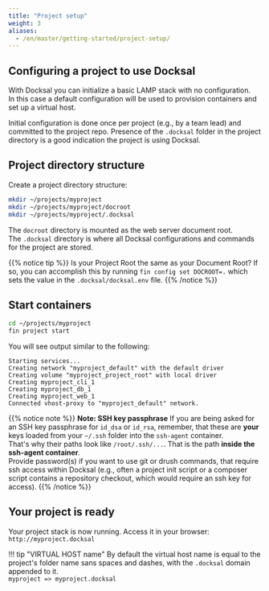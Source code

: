 ```yaml
---
title: "Project setup"
weight: 3
aliases:
  - /en/master/getting-started/project-setup/
---
```


## Configuring a project to use Docksal

With Docksal you can initialize a basic LAMP stack with no configuration.   
In this case a default configuration will be used to provision containers and set up a virtual host.

Initial configuration is done once per project (e.g., by a team lead) and committed to the project repo. 
Presence of the `.docksal` folder in the project directory is a good indication the project is using Docksal.


## Project directory structure

Create a project directory structure:

```bash
mkdir ~/projects/myproject
mkdir ~/projects/myproject/docroot
mkdir ~/projects/myproject/.docksal
```

The `docroot` directory is mounted as the web server document root.  
The `.docksal` directory is where all Docksal configurations and commands for the project are stored.

{{% notice tip %}}
Is your Project Root the same as your Document Root? If so, you can accomplish this by running `fin config set DOCROOT=.` which sets the value in the `.docksal/docksal.env` file.
{{% /notice %}}

## Start containers

```bash
cd ~/projects/myproject
fin project start
```

You will see output similar to the following:

```
Starting services...
Creating network "myproject_default" with the default driver
Creating volume "myproject_project_root" with local driver
Creating myproject_cli_1
Creating myproject_db_1
Creating myproject_web_1
Connected vhost-proxy to "myproject_default" network.
```

{{% notice note %}}
**Note: SSH key passphrase** 
If you are being asked for an SSH key passphrase for `id_dsa` or `id_rsa`, 
remember, that these are **your** keys loaded from your `~/.ssh` folder into the `ssh-agent` container.  
That's why their paths look like `/root/.ssh/...`. That is the path **inside the ssh-agent container**.  
Provide password(s) if you want to use git or drush commands, that require ssh access within Docksal 
(e.g., often a project init script or a composer script contains a repository checkout, 
which would require an ssh key for access).
{{% /notice %}}

## Your project is ready

Your project stack is now running. Access it in your browser: `http://myproject.docksal`

!!! tip "VIRTUAL HOST name"
    By default the virtual host name is equal to the project's folder name sans spaces and dashes, 
    with the `.docksal` domain appended to it.  
    `myproject => myproject.docksal`
